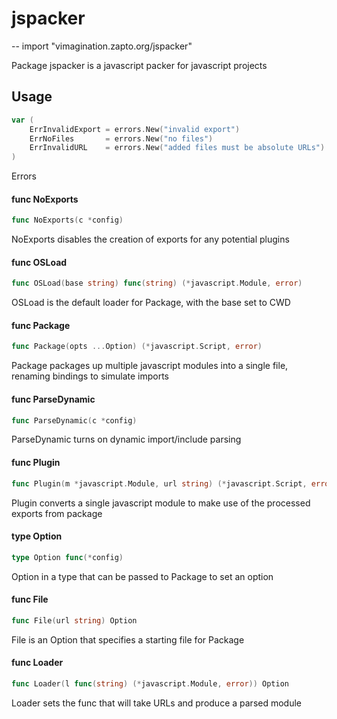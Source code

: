 # jspacker
--
    import "vimagination.zapto.org/jspacker"

Package jspacker is a javascript packer for javascript projects

## Usage

```go
var (
	ErrInvalidExport = errors.New("invalid export")
	ErrNoFiles       = errors.New("no files")
	ErrInvalidURL    = errors.New("added files must be absolute URLs")
)
```
Errors

#### func  NoExports

```go
func NoExports(c *config)
```
NoExports disables the creation of exports for any potential plugins

#### func  OSLoad

```go
func OSLoad(base string) func(string) (*javascript.Module, error)
```
OSLoad is the default loader for Package, with the base set to CWD

#### func  Package

```go
func Package(opts ...Option) (*javascript.Script, error)
```
Package packages up multiple javascript modules into a single file, renaming
bindings to simulate imports

#### func  ParseDynamic

```go
func ParseDynamic(c *config)
```
ParseDynamic turns on dynamic import/include parsing

#### func  Plugin

```go
func Plugin(m *javascript.Module, url string) (*javascript.Script, error)
```
Plugin converts a single javascript module to make use of the processed exports
from package

#### type Option

```go
type Option func(*config)
```

Option in a type that can be passed to Package to set an option

#### func  File

```go
func File(url string) Option
```
File is an Option that specifies a starting file for Package

#### func  Loader

```go
func Loader(l func(string) (*javascript.Module, error)) Option
```
Loader sets the func that will take URLs and produce a parsed module
